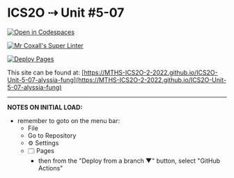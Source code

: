 # ICS2O ⇢ Unit #5-07

[![Open in Codespaces](https://classroom.github.com/assets/launch-codespace-7f7980b617ed060a017424585567c406b6ee15c891e84e1186181d67ecf80aa0.svg)](https://classroom.github.com/open-in-codespaces?assignment_repo_id=11131890)

[![Mr Coxall's Super Linter](https://github.com/MTHS-ICS2O-2-2022/ICS2O-Unit-5-07-alyssia-fung/workflows/Mr%20Coxall's%20Super%20Linter/badge.svg)](https://github.com/MTHS-ICS2O-2-2022/ICS2O-Unit-5-07-alyssia-fung/actions)

[![Deploy Pages](https://github.com/MTHS-ICS2O-2-2022/ICS2O-Unit-5-07-alyssia-fung/workflows/Deploy%20Pages/badge.svg)](https://github.com/MTHS-ICS2O-2-2022/ICS2O-Unit-5-07-alyssia-fung/actions)

This site can be found at: [https://MTHS-ICS2O-2-2022.github.io/ICS2O-Unit-5-07-alyssia-fung](https://MTHS-ICS2O-2-2022.github.io/ICS2O-Unit-5-07-alyssia-fung)

---

**NOTES ON INITIAL LOAD:**
- remember to goto on the menu bar:
  - File
  - Go to Repository
  - ⚙ Settings
  - 🗔 Pages
    - then from the "Deploy from a branch ▼" button, select "GitHub Actions"
